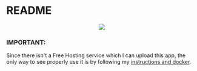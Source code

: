 # README

<div align="center">
  <img src="https://user-images.githubusercontent.com/93904438/223526037-b42584f9-e494-4006-9210-2ee4bb0acebf.png" />
</div>

### **IMPORTANT:**
Since there isn't a Free Hosting service which I can upload this app, the only way to see properly use it is by following my [instructions and docker](https://github.com/EmanuelRodriguezBedeman/Docker-ScheduleTweets).
